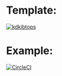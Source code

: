 # Template:
[![kdkibtops](https://circleci.com/<VCS>/kdkibtops/hosting_fullstack_application.svg?style=svg)](<LINK>)

# Example:
[![CircleCI](https://circleci.com/gh/circleci/circleci-docs.svg?style=svg)](https://circleci.com/gh/circleci/circleci-docs)

